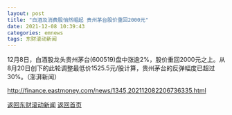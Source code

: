 ```yaml
---
layout: post
title: "白酒及消费股悄然崛起 贵州茅台股价重回2000元"
date: 2021-12-08 10:39:43
categories: emnews
tags: 东财滚动新闻
---
```


12月8日，白酒股龙头贵州茅台(600519)盘中涨逾2%，股价重回2000元之上。从8月20日创下的此轮调整最低价1525.5元/股计算，贵州茅台的反弹幅度已超过30%。（澎湃新闻）

<http://finance.eastmoney.com/news/1345,202112082206736335.html>

[返回东财滚动新闻](./emnews/)
[返回首页](./)
